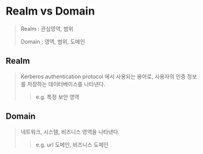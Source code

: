 # Realm vs Domain

> Realm : 관심영역, 범위
>
> Domain ; 영역, 범위, 도메인

## Realm

> Kerberos authentication protocol 에서 사용되는 용어로, 사용자의 인증 정보를 저장하는 데이터베이스를 나타낸다.
>
> > e.g. 특정 보안 영역

## Domain

> 네트워크, 시스템, 비즈니스 영역을 나타낸다.
>
> > e.g. url 도메인, 비즈니스 도메인
